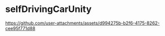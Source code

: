 ﻿# selfDrivingCarUnity

 


https://github.com/user-attachments/assets/d994275b-b2f6-4175-8262-cee95f771d88

